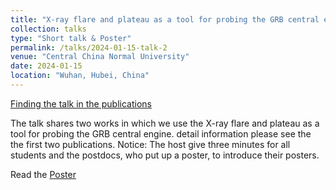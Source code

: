 ```yaml
---
title: "X-ray flare and plateau as a tool for probing the GRB central engine"
collection: talks
type: "Short talk & Poster"
permalink: /talks/2024-01-15-talk-2
venue: "Central China Normal University"
date: 2024-01-15
location: "Wuhan, Hubei, China"
---
```


[Finding the talk in the publications](https://tianci-zheng.github.io/publications/)


The talk shares two works in which we use the X-ray flare and plateau as a tool for probing the GRB central engine. detail information please see the the first two publications.
Notice: The host give three minutes for all students and the postdocs, who put up a poster, to introduce their posters.

Read the [Poster](http://tianci-zheng.github.io/files/Shenkuo-ZTC.pdf)
